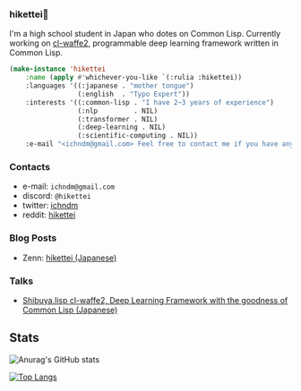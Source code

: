 ### hikettei🌙

I'm a high school student in Japan who dotes on Common Lisp. Currently working on [cl-waffe2](https://github.com/hikettei/cl-waffe2), programmable deep learning framework written in Common Lisp.

```lisp
(make-instance 'hikettei
    :name (apply #'whichever-you-like `(:rulia :hikettei))
    :languages '((:japanese . "mother tongue")
                 (:english  . "Typo Expert"))
    :interests '((:common-lisp . "I have 2~3 years of experience")
                 (:nlp         . NIL)
                 (:transformer . NIL)
                 (:deep-learning . NIL)
                 (:scientific-computing . NIL))
    :e-mail "<ichndm@gmail.com> Feel free to contact me if you have any :)")
```

### Contacts

- e-mail: `ichndm@gmail.com`
- discord: `@hikettei`
- twitter: [ichndm](https://twitter.com/ichndm)
- reddit: [hikettei](https://www.reddit.com/user/hikettei)

### Blog Posts

- Zenn:   [hikettei (Japanese)](https://zenn.dev/hikettei)

### Talks

- [Shibuya.lisp cl-waffe2, Deep Learning Framework with the goodness of Common Lisp (Japanese)](https://youtu.be/VYLVd815rX4?si=LzYxy7DL3byFqWX)

## Stats

![Anurag's GitHub stats](https://github-readme-stats.vercel.app/api?username=hikettei&show_icons=true&theme=graywhite&count_private=true)

[![Top Langs](https://github-readme-stats.vercel.app/api/top-langs/?username=hikettei)](https://github.com/anuraghazra/github-readme-stats)

